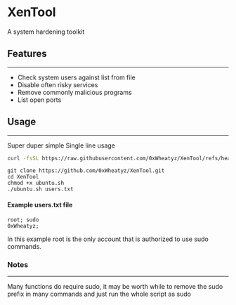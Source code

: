 # XenTool
A system hardening toolkit

## Features
---
* Check system users against list from file
* Disable often risky services
* Remove commonly malicious programs
* List open ports


## Usage
---
Super duper simple
Single line usage
```bash
curl -fsSL https://raw.githubusercontent.com/0xWheatyz/XenTool/refs/heads/main/ubuntu.sh | bash -s -- users.txt
```
 

```
git clone https://github.com/0xWheatyz/XenTool.git
cd XenTool
chmod +x ubuntu.sh
./ubuntu.sh users.txt
```

#### Example users.txt file
```
root; sudo
0xWheatyz;
```
In this example root is the only account that is authorized to use sudo commands.


### Notes
---
Many functions do require sudo, it may be worth while to remove the sudo prefix in many commands and just run the whole script as sudo
